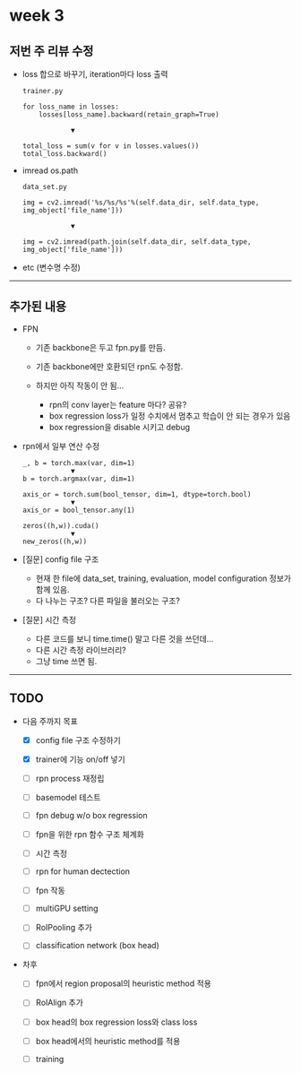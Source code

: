 # week 3

## 저번 주 리뷰 수정

- loss 합으로 바꾸기, iteration마다 loss 출력  
    ```
    trainer.py

    for loss_name in losses:
        losses[loss_name].backward(retain_graph=True)
        
                ▼

    total_loss = sum(v for v in losses.values())
    total_loss.backward()
    ```
- imread os.path
    ```
    data_set.py

    img = cv2.imread('%s/%s/%s'%(self.data_dir, self.data_type, img_object['file_name']))

                ▼

    img = cv2.imread(path.join(self.data_dir, self.data_type, img_object['file_name']))
    ```
- etc (변수명 수정)

---

## 추가된 내용

- FPN
    - 기존 backbone은 두고 fpn.py를 만듬.
    - 기존 backbone에만 호환되던 rpn도 수정함.
    - 하지만 아직 작동이 안 됨...

        - rpn의 conv layer는 feature 마다? 공유?
        - box regression loss가 일정 수치에서 멈추고 학습이 안 되는 경우가 있음
        - box regression을 disable 시키고 debug

- rpn에서 일부 연산 수정
    ```
    _, b = torch.max(var, dim=1)
                ▼
    b = torch.argmax(var, dim=1)
    ```
    ```
    axis_or = torch.sum(bool_tensor, dim=1, dtype=torch.bool)
                ▼
    axis_or = bool_tensor.any(1)
    ```
    ```
    zeros((h,w)).cuda()
                ▼
    new_zeros((h,w))
    ```

- [질문] config file 구조
    - 현재 한 file에 data_set, training, evaluation, model configuration 정보가 함께 있음.
    - 다 나누는 구조? 다른 파일을 불러오는 구조?

- [질문] 시간 측정
    - 다른 코드를 보니 time.time() 말고 다른 것을 쓰던데...
    - 다른 시간 측정 라이브러리?
    - 그냥 time 쓰면 됨.

---

## TODO

- 다음 주까지 목표
    - [x] config file 구조 수정하기
    - [x] trainer에 기능 on/off 넣기
    - [ ] rpn process 재정립
    - [ ] basemodel 테스트
    - [ ] fpn debug w/o box regression
    - [ ] fpn을 위한 rpn 함수 구조 체계화
    - [ ] 시간 측정
    - [ ] rpn for human dectection
    - [ ] fpn 작동
    - [ ] multiGPU setting
    - [ ] RoIPooling 추가
    - [ ] classification network (box head)


- 차후
    - [ ] fpn에서 region proposal의 heuristic method 적용
    - [ ] RoIAlign 추가
    - [ ] box head의 box regression loss와 class loss
    - [ ] box head에서의 heuristic method를 적용
    - [ ] training 




